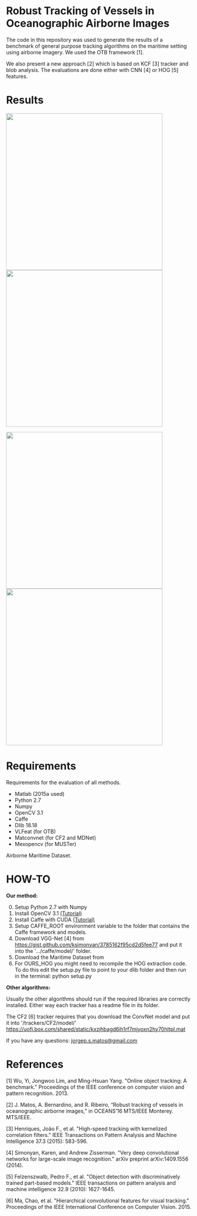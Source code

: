 

# Robust Tracking of Vessels in Oceanographic Airborne Images 

The code in this repository was used to generate the results of a benchmark of general purpose tracking algorithms on the maritime setting using airborne imagery. We used the OTB framework [1].

We also present a new approach [2] which is based on KCF [3] tracker and blob analysis. The evaluations are done either with CNN [4] or HOG [5] features.

# Results

<img src="http://imageshack.com/a/img924/648/scQuoA.png" width="425"/> <img src="http://imageshack.com/a/img921/4269/mLQFyd.png" width="425"/> 

<img src="http://imageshack.com/a/img924/6910/mcFCVi.png" width="425"/> <img src="http://imageshack.com/a/img922/6995/s2erO4.png" width="425"/> 

# Requirements
Requirements for the evaluation of all methods.

- Matlab (2015a used)
- Python 2.7
- Numpy
- OpenCV 3.1
- Caffe 
- Dlib 18.18
- VLFeat (for OTB)
- Matconvnet (for CF2 and MDNet)
- Mexopencv (for MUSTer)

Airborne Maritime Dataset.

# HOW-TO

**Our method:**

  0. Setup Python 2.7 with Numpy
  0. Install OpenCV 3.1 [(Tutorial)](http://www.pyimagesearch.com/2015/06/22/install-opencv-3-0-and-python-2-7-on-ubuntu/)
  0. Install Caffe with CUDA [(Tutorial)](http://caffe.berkeleyvision.org/installation.html)
  0. Setup CAFFE_ROOT environment variable to the folder that contains the Caffe framework and models.
  0. Download VGG-Net [4] from https://gist.github.com/ksimonyan/3785162f95cd2d5fee77 and put it into the '.../caffe/model/' folder.
  0. Download the Maritime Dataset from 
  0. For OURS_HOG you might need to recompile the HOG extraction code. To do this edit the setup.py file to point to your dlib folder and then run in the terminal: python setup.py
  
**Other algorithms:**

Usually the other algorithms should run if the required libraries are correctly installed. Either way each tracker has a readme file in its folder.

The CF2 [6] tracker requires that you download the ConvNet model and put it into '/trackers/CF2/model/' 
https://uofi.box.com/shared/static/kxzjhbagd6ih1rf7mjyoxn2hy70hltpl.mat


If you have any questions: jorgep.s.matos@gmail.com

# References

[1] Wu, Yi, Jongwoo Lim, and Ming-Hsuan Yang. "Online object tracking: A benchmark." Proceedings of the IEEE conference on computer vision and pattern recognition. 2013.

[2] J. Matos, A. Bernardino, and R. Ribeiro, “Robust tracking of vessels in oceanographic airborne
images,” in OCEANS’16 MTS/IEEE Monterey. MTS/IEEE.

[3] Henriques, João F., et al. "High-speed tracking with kernelized correlation filters." IEEE Transactions on Pattern Analysis and Machine Intelligence 37.3 (2015): 583-596.

[4] Simonyan, Karen, and Andrew Zisserman. "Very deep convolutional networks for large-scale image recognition." arXiv preprint arXiv:1409.1556 (2014).

[5] Felzenszwalb, Pedro F., et al. "Object detection with discriminatively trained part-based models." IEEE transactions on pattern analysis and machine intelligence 32.9 (2010): 1627-1645.

[6] Ma, Chao, et al. "Hierarchical convolutional features for visual tracking." Proceedings of the IEEE International Conference on Computer Vision. 2015.


